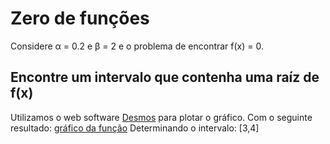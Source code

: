 # Zero de funções
Considere α = 0.2 e β = 2 e o problema de encontrar f(x) = 0.

## Encontre um intervalo que contenha uma raíz de f(x)
Utilizamos o web software [Desmos](https://www.desmos.com/calculator) para plotar o gráfico.
Com o seguinte resultado: [gráfico da função](grafico-funcao.png)
Determinando o intervalo: [3,4]

